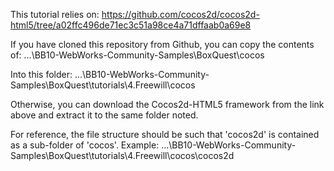 This tutorial relies on:
https://github.com/cocos2d/cocos2d-html5/tree/a02ffc496de71ec3c51a98ce4a71dffaab0a69e8

If you have cloned this repository from Github, you can copy the contents of:
...\BB10-WebWorks-Community-Samples\BoxQuest\cocos

Into this folder:
...\BB10-WebWorks-Community-Samples\BoxQuest\tutorials\4.Freewill\cocos

Otherwise, you can download the Cocos2d-HTML5 framework from the link  above and extract it to the same folder noted.

For reference, the file structure should be such that 'cocos2d' is contained as a sub-folder of 'cocos'. Example:
...\BB10-WebWorks-Community-Samples\BoxQuest\tutorials\4.Freewill\cocos\cocos2d